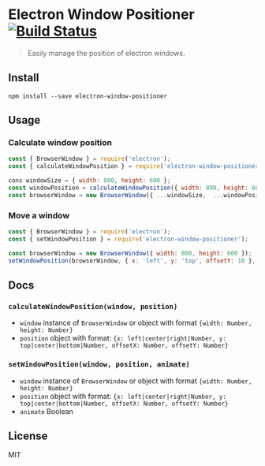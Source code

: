 # Electron Window Positioner [![Build Status](https://travis-ci.org/tamas-pap/electron-window-positioner.svg?branch=master)](https://travis-ci.org/tamas-pap/electron-window-positioner)

> Easily manage the position of electron windows.

## Install

```
npm install --save electron-window-positioner
```

## Usage

### Calculate window position

```Javascript
const { BrowserWindow } = require('electron');
const { calculateWindowPosition } = require('electron-window-positioner');

cons windowSize = { width: 800, height: 600 };
const windowPosition = calculateWindowPosition({ width: 800, height: 600 }, { x: 'center', y: 'top' }); // {x: Number, y: Number}
const browserWindow = new BrowserWindow({ ...windowSize,  ...windowPosition});
```

### Move a window

```Javascript
const { BrowserWindow } = require('electron');
const { setWindowPosition } = require('electron-window-positioner');

const browserWindow = new BrowserWindow({ width: 800, height: 600 });
setWindowPosition(browserWindow, { x: 'left', y: 'top', offsetY: 10 }, true);
```

## Docs

### `calculateWindowPosition(window, position)`

* `window` instance of `BrowserWindow` or object with format `{width: Number, height: Number}`
* `position` object with format: `{x: left|center|right|Number, y: top|center|bottom|Number, offsetX: Number, offsetY: Number}`

### `setWindowPosition(window, position, animate)`

* `window` instance of `BrowserWindow` or object with format `{width: Number, height: Number}`
* `position` object with format: `{x: left|center|right|Number, y: top|center|bottom|Number, offsetX: Number, offsetY: Number}`
* `animate` Boolean

## License

MIT
